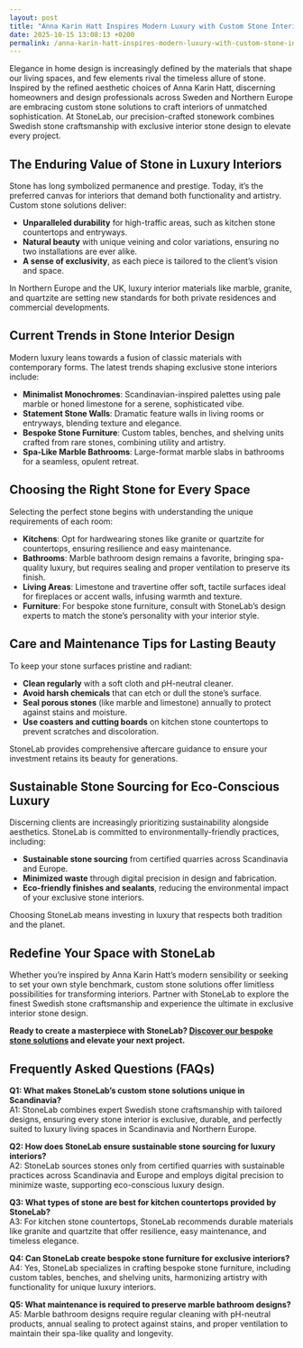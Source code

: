 ```yaml
---
layout: post
title: "Anna Karin Hatt Inspires Modern Luxury with Custom Stone Interiors"
date: 2025-10-15 13:08:13 +0200
permalink: /anna-karin-hatt-inspires-modern-luxury-with-custom-stone-interiors/
---
```

Elegance in home design is increasingly defined by the materials that shape our living spaces, and few elements rival the timeless allure of stone. Inspired by the refined aesthetic choices of Anna Karin Hatt, discerning homeowners and design professionals across Sweden and Northern Europe are embracing custom stone solutions to craft interiors of unmatched sophistication. At StoneLab, our precision-crafted stonework combines Swedish stone craftsmanship with exclusive interior stone design to elevate every project.

## The Enduring Value of Stone in Luxury Interiors

Stone has long symbolized permanence and prestige. Today, it’s the preferred canvas for interiors that demand both functionality and artistry. Custom stone solutions deliver:

- **Unparalleled durability** for high-traffic areas, such as kitchen stone countertops and entryways.
- **Natural beauty** with unique veining and color variations, ensuring no two installations are ever alike.
- **A sense of exclusivity**, as each piece is tailored to the client’s vision and space.

In Northern Europe and the UK, luxury interior materials like marble, granite, and quartzite are setting new standards for both private residences and commercial developments.

## Current Trends in Stone Interior Design

Modern luxury leans towards a fusion of classic materials with contemporary forms. The latest trends shaping exclusive stone interiors include:

- **Minimalist Monochromes**: Scandinavian-inspired palettes using pale marble or honed limestone for a serene, sophisticated vibe.
- **Statement Stone Walls**: Dramatic feature walls in living rooms or entryways, blending texture and elegance.
- **Bespoke Stone Furniture**: Custom tables, benches, and shelving units crafted from rare stones, combining utility and artistry.
- **Spa-Like Marble Bathrooms**: Large-format marble slabs in bathrooms for a seamless, opulent retreat.

## Choosing the Right Stone for Every Space

Selecting the perfect stone begins with understanding the unique requirements of each room:

- **Kitchens**: Opt for hardwearing stones like granite or quartzite for countertops, ensuring resilience and easy maintenance.
- **Bathrooms**: Marble bathroom design remains a favorite, bringing spa-quality luxury, but requires sealing and proper ventilation to preserve its finish.
- **Living Areas**: Limestone and travertine offer soft, tactile surfaces ideal for fireplaces or accent walls, infusing warmth and texture.
- **Furniture**: For bespoke stone furniture, consult with StoneLab’s design experts to match the stone’s personality with your interior style.

## Care and Maintenance Tips for Lasting Beauty

To keep your stone surfaces pristine and radiant:

- **Clean regularly** with a soft cloth and pH-neutral cleaner.
- **Avoid harsh chemicals** that can etch or dull the stone’s surface.
- **Seal porous stones** (like marble and limestone) annually to protect against stains and moisture.
- **Use coasters and cutting boards** on kitchen stone countertops to prevent scratches and discoloration.

StoneLab provides comprehensive aftercare guidance to ensure your investment retains its beauty for generations.

## Sustainable Stone Sourcing for Eco-Conscious Luxury

Discerning clients are increasingly prioritizing sustainability alongside aesthetics. StoneLab is committed to environmentally-friendly practices, including:

- **Sustainable stone sourcing** from certified quarries across Scandinavia and Europe.
- **Minimized waste** through digital precision in design and fabrication.
- **Eco-friendly finishes and sealants**, reducing the environmental impact of your exclusive stone interiors.

Choosing StoneLab means investing in luxury that respects both tradition and the planet.

## Redefine Your Space with StoneLab

Whether you’re inspired by Anna Karin Hatt’s modern sensibility or seeking to set your own style benchmark, custom stone solutions offer limitless possibilities for transforming interiors. Partner with StoneLab to explore the finest Swedish stone craftsmanship and experience the ultimate in exclusive interior stone design.

**Ready to create a masterpiece with StoneLab? [Discover our bespoke stone solutions](https://stonelab.se/) and elevate your next project.**

## Frequently Asked Questions (FAQs)

**Q1: What makes StoneLab’s custom stone solutions unique in Scandinavia?**  
A1: StoneLab combines expert Swedish stone craftsmanship with tailored designs, ensuring every stone interior is exclusive, durable, and perfectly suited to luxury living spaces in Scandinavia and Northern Europe.

**Q2: How does StoneLab ensure sustainable stone sourcing for luxury interiors?**  
A2: StoneLab sources stones only from certified quarries with sustainable practices across Scandinavia and Europe and employs digital precision to minimize waste, supporting eco-conscious luxury design.

**Q3: What types of stone are best for kitchen countertops provided by StoneLab?**  
A3: For kitchen stone countertops, StoneLab recommends durable materials like granite and quartzite that offer resilience, easy maintenance, and timeless elegance.

**Q4: Can StoneLab create bespoke stone furniture for exclusive interiors?**  
A4: Yes, StoneLab specializes in crafting bespoke stone furniture, including custom tables, benches, and shelving units, harmonizing artistry with functionality for unique luxury interiors.

**Q5: What maintenance is required to preserve marble bathroom designs?**  
A5: Marble bathroom designs require regular cleaning with pH-neutral products, annual sealing to protect against stains, and proper ventilation to maintain their spa-like quality and longevity.

<script type="application/ld+json">
{
  "@context": "https://schema.org",
  "@type": "BlogPosting",
  "headline": "Anna Karin Hatt Inspires Modern Luxury with Custom Stone Interiors",
  "description": "Explore how StoneLab combines Swedish stone craftsmanship with exclusive interior stone design, offering custom stone solutions for luxury interiors across Scandinavia and Northern Europe.",
  "author": {
    "@type": "Person",
    "name": "StoneLab"
  },
  "publisher": {
    "@type": "Person",
    "name": "StoneLab"
  },
  "mainEntityOfPage": {
    "@type": "WebPage",
    "@id": "https://stonelab.se/blog/anna-karin-hatt-modern-luxury-custom-stone-interiors"
  },
  "datePublished": "2024-06-01",
  "dateModified": "2024-06-01",
  "keywords": "StoneLab, custom stone solutions, interior stone design, exclusive stone interiors, Swedish stone craftsmanship, luxury interior materials, kitchen stone countertops, marble bathroom design, bespoke stone furniture, sustainable stone sourcing",
  "inLanguage": "en-US"
}
</script>

<script type="application/ld+json">
{
  "@context": "https://schema.org",
  "@type": "FAQPage",
  "mainEntity": [
    {
      "@type": "Question",
      "name": "What makes StoneLab’s custom stone solutions unique in Scandinavia?",
      "acceptedAnswer": {
        "@type": "Answer",
        "text": "StoneLab combines expert Swedish stone craftsmanship with tailored designs, ensuring every stone interior is exclusive, durable, and perfectly suited to luxury living spaces in Scandinavia and Northern Europe."
      }
    },
    {
      "@type": "Question",
      "name": "How does StoneLab ensure sustainable stone sourcing for luxury interiors?",
      "acceptedAnswer": {
        "@type": "Answer",
        "text": "StoneLab sources stones only from certified quarries with sustainable practices across Scandinavia and Europe and employs digital precision to minimize waste, supporting eco-conscious luxury design."
      }
    },
    {
      "@type": "Question",
      "name": "What types of stone are best for kitchen countertops provided by StoneLab?",
      "acceptedAnswer": {
        "@type": "Answer",
        "text": "For kitchen stone countertops, StoneLab recommends durable materials like granite and quartzite that offer resilience, easy maintenance, and timeless elegance."
      }
    },
    {
      "@type": "Question",
      "name": "Can StoneLab create bespoke stone furniture for exclusive interiors?",
      "acceptedAnswer": {
        "@type": "Answer",
        "text": "Yes, StoneLab specializes in crafting bespoke stone furniture, including custom tables, benches, and shelving units, harmonizing artistry with functionality for unique luxury interiors."
      }
    },
    {
      "@type": "Question",
      "name": "What maintenance is required to preserve marble bathroom designs?",
      "acceptedAnswer": {
        "@type": "Answer",
        "text": "Marble bathroom designs require regular cleaning with pH-neutral products, annual sealing to protect against stains, and proper ventilation to maintain their spa-like quality and longevity."
      }
    }
  ]
}
</script>